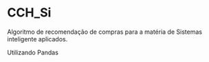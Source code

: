 # CCH_Si

Algoritmo de recomendação de compras para a matéria de Sistemas inteligente aplicados.

Utilizando Pandas
